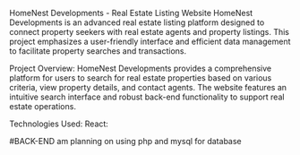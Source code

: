 HomeNest Developments - Real Estate Listing Website
HomeNest Developments is an advanced real estate listing platform designed to connect property seekers with real estate agents and property listings. This project emphasizes a user-friendly interface and efficient data management to facilitate property searches and transactions.

Project Overview:
HomeNest Developments provides a comprehensive platform for users to search for real estate properties based on various criteria, view property details, and contact agents. The website features an intuitive search interface and robust back-end functionality to support real estate operations.

Technologies Used:
React:

#BACK-END am planning on using php and mysql for database
